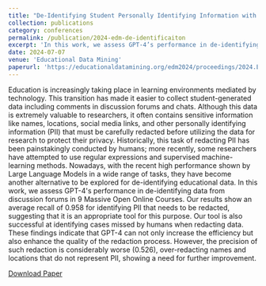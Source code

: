 ```yaml
---
title: "De-Identifying Student Personally Identifying Information with GPT-4"
collection: publications
category: conferences
permalink: /publication/2024-edm-de-identificaiton
excerpt: 'In this work, we assess GPT-4’s performance in de-identifying data from discussion forums in 9 Massive Open Online Courses. Our results show an average recall of 0.958 for identifying PII that needs to be redacted, suggesting that it is an appropriate tool for this purpose. Our tool is also successful at identifying cases missed by humans when redacting data. However, the precision of such redaction is considerably worse (0.526), over-redacting names and locations that do not represent PII, showing a need for further improvement.'
date: 2024-07-07
venue: 'Educational Data Mining'
paperurl: 'https://educationaldatamining.org/edm2024/proceedings/2024.EDM-short-papers.57/'
---
```


Education is increasingly taking place in learning environments mediated by technology. This transition has made it easier to collect student-generated data including comments in discussion forums and chats. Although this data is extremely valuable to researchers, it often contains sensitive information like names, locations, social media links, and other personally identifying information (PII) that must be carefully redacted before utilizing the data for research to protect their privacy. Historically, this task of redacting PII has been painstakingly conducted by humans; more recently, some researchers have attempted to use regular expressions and supervised machine-learning methods. Nowadays, with the recent high performance shown by Large Language Models in a wide range of tasks, they have become another alternative to be explored for de-identifying educational data. In this work, we assess GPT-4's performance in de-identifying data from discussion forums in 9 Massive Open Online Courses. Our results show an average recall of 0.958 for identifying PII that needs to be redacted, suggesting that it is an appropriate tool for this purpose. Our tool is also successful at identifying cases missed by humans when redacting data. These findings indicate that GPT-4 can not only increase the efficiency but also enhance the quality of the redaction process. However, the precision of such redaction is considerably worse (0.526), over-redacting names and locations that do not represent PII, showing a need for further improvement.

[Download Paper](https://educationaldatamining.org/edm2024/proceedings/2024.EDM-short-papers.57/)

